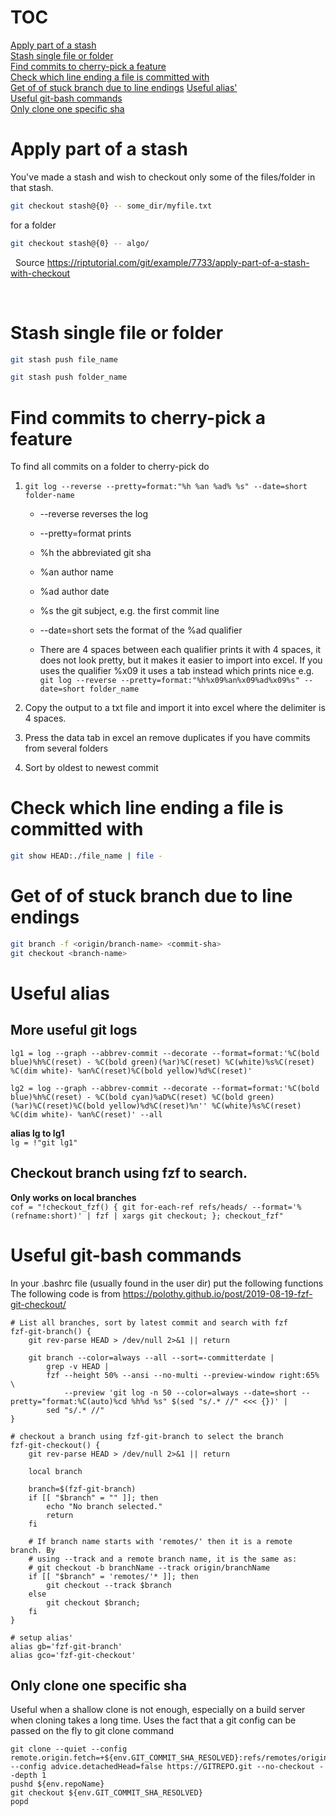 # TOC
[Apply part of a stash](#apply-part-of-a-stash)  
[Stash single file or folder](#stash-single-file-or-folder)  
[Find commits to cherry-pick a feature](#find-commits-to-cherry-pick-a-feature)  
[Check which line ending a file is committed with](#Check-which-line-ending-a-file-is-committed-with)  
[Get of of stuck branch due to line endings](#Get-of-of-stuck-branch-due-to-line-endings)
[Useful alias'](#useful_alias)  
[Useful git-bash commands](#Useful_git_bash_commands)  
[Only clone one specific sha](#Only-clone-one-specific-sha)
# Apply part of a stash

You've made a stash and wish to checkout only some of the files/folder in that
stash.

```bash
git checkout stash@{0} -- some_dir/myfile.txt
```
for a folder

```bash
git checkout stash@{0} -- algo/
```
 
Source <https://riptutorial.com/git/example/7733/apply-part-of-a-stash-with-checkout>

 
# Stash single file or folder

```bash
git stash push file_name

git stash push folder_name
```

# Find commits to cherry-pick a feature

To find all commits on a folder to cherry-pick do

1.  ```git log --reverse --pretty=format:"%h %an %ad% %s" --date=short folder-name ```

    - --reverse reverses the log

    - --pretty=format prints

    -   %h the abbreviated git sha

    -   %an author name

    -   %ad author date

    -   %s the git subject, e.g. the first commit line

    -   --date=short sets the format of the %ad qualifier

    -   There are 4 spaces between each qualifier prints it with 4 spaces,
        it does not look pretty, but it makes it easier to import into
        excel. If you uses the qualifier %x09 it uses a tab instead which
        prints nice e.g.   
        ```git log --reverse --pretty=format:"%h%x09%an%x09%ad%x09%s" --date=short folder_name```

2. Copy the output to a txt file and import it into excel where the
delimiter is 4 spaces.

3. Press the data tab in excel an remove duplicates if you have commits
from several folders

4. Sort by oldest to newest commit


# Check which line ending a file is committed with

```bash
git show HEAD:./file_name | file -
```

# Get of of stuck branch due to line endings
```bash
git branch -f <origin/branch-name> <commit-sha>
git checkout <branch-name>
```


# Useful alias
## More useful git logs
```lg1 = log --graph --abbrev-commit --decorate --format=format:'%C(bold blue)%h%C(reset) - %C(bold green)(%ar)%C(reset) %C(white)%s%C(reset) %C(dim white)- %an%C(reset)%C(bold yellow)%d%C(reset)'```  

```lg2 = log --graph --abbrev-commit --decorate --format=format:'%C(bold blue)%h%C(reset) - %C(bold cyan)%aD%C(reset) %C(bold green)(%ar)%C(reset)%C(bold yellow)%d%C(reset)%n'' %C(white)%s%C(reset) %C(dim white)- %an%C(reset)' --all```  

**alias lg to lg1**  
```lg = !"git lg1"```  

## Checkout branch using fzf to search. 
**Only works on local branches**  
```cof = "!checkout_fzf() { git for-each-ref refs/heads/ --format='%(refname:short)' | fzf | xargs git checkout; }; checkout_fzf"```  


# Useful git-bash commands
In your .bashrc file (usually found in the user dir) put the following functions
The following code is from https://polothy.github.io/post/2019-08-19-fzf-git-checkout/
```
# List all branches, sort by latest commit and search with fzf
fzf-git-branch() {
    git rev-parse HEAD > /dev/null 2>&1 || return

    git branch --color=always --all --sort=-committerdate |
        grep -v HEAD |
        fzf --height 50% --ansi --no-multi --preview-window right:65% \
            --preview 'git log -n 50 --color=always --date=short --pretty="format:%C(auto)%cd %h%d %s" $(sed "s/.* //" <<< {})' |
        sed "s/.* //"
}

# checkout a branch using fzf-git-branch to select the branch 
fzf-git-checkout() {
    git rev-parse HEAD > /dev/null 2>&1 || return

    local branch

    branch=$(fzf-git-branch)
    if [[ "$branch" = "" ]]; then
        echo "No branch selected."
        return
    fi

    # If branch name starts with 'remotes/' then it is a remote branch. By
    # using --track and a remote branch name, it is the same as:
    # git checkout -b branchName --track origin/branchName
    if [[ "$branch" = 'remotes/'* ]]; then
        git checkout --track $branch
    else
        git checkout $branch;
    fi
}

# setup alias'
alias gb='fzf-git-branch'
alias gco='fzf-git-checkout'
```


## Only clone one specific sha
Useful when a shallow clone is not enough, especially on a build server when cloning takes a long time.
Uses the fact that a git config can be passed on the fly to git clone command
```
git clone --quiet --config remote.origin.fetch=+${env.GIT_COMMIT_SHA_RESOLVED}:refs/remotes/origin/${env.GIT_COMMIT_SHA_RESOLVED} --config advice.detachedHead=false https://GITREPO.git --no-checkout --depth 1
pushd ${env.repoName}
git checkout ${env.GIT_COMMIT_SHA_RESOLVED}
popd
```
